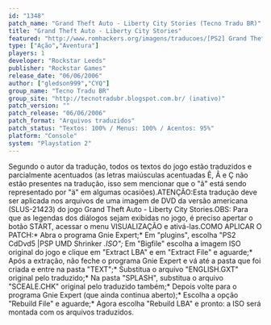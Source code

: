```yaml
---
id: "1348"
patch_name: "Grand Theft Auto - Liberty City Stories (Tecno Tradu BR)"
title: "Grand Theft Auto - Liberty City Stories"
featured: "http://www.romhackers.org/imagens/traducoes/[PS2] Grand Theft Auto - Liberty City Stories - gledson999 - 1.jpg"
type: ["Ação","Aventura"]
players: 1
developer: "Rockstar Leeds"
publisher: "Rockstar Games"
release_date: "06/06/2006"
author: ["gledson999","CYQ"]
group_name: "Tecno Tradu BR"
group_site: "http://tecnotradubr.blogspot.com.br/ (inativo)"
patch_version: ""
patch_release: "06/06/2006"
patch_format: "Arquivos traduzidos"
patch_status: "Textos: 100% / Menus: 100% / Acentos: 95%"
platform: "Console"
system: "Playstation 2"
---
```


Segundo o autor da tradução, todos os textos do jogo estão traduzidos e parcialmente acentuados (as letras maiúsculas acentuadas Ê, Â e Ç não estão presentes na tradução, isso sem mencionar que o "ã" está sendo representado por "ä" em algumas ocasiões).ATENÇÃO:Esta tradução deve ser aplicada nos arquivos de uma imagem de DVD da versão americana (SLUS-21423) do jogo Grand Theft Auto - Liberty City Stories.OBS: Para que as legendas dos diálogos sejam exibidas no jogo, é preciso apertar o botão START, acessar o menu VISUALIZAÇÃO e ativá-las.COMO APLICAR O PATCH:* Abra o programa Gnie Expert;* Em "plugins", escolha "PS2 CdDvd5 |PSP UMD Shrinker *.ISO";* Em "Bigfile" escolha a imagem ISO original do jogo e clique em "Extract LBA" e em "Extract File" e aguarde;* Após a extração, não feche o programa Gnie Expert e vá até a pasta que foi criada e entre na pasta "TEXT";* Substitua o arquivo "ENGLISH.GXT" original pelo traduzido;* Na pasta "SPLASH", substitua o arquivo "SCEALE.CHK" original pelo traduzido também;* Depois volte para o programa Gnie Expert (que ainda continua aberto);* Escolha a opção "Rebuild File" e aguarde;* Agora escolha "Rebuild LBA" e pronto: a ISO será montada com os arquivos traduzidos.